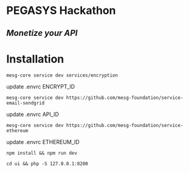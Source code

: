 # PEGASYS Hackathon

## _Monetize your API_

# Installation

```
mesg-core service dev services/encryption
```
update .envrc ENCRYPT_ID

```
mesg-core service dev https://github.com/mesg-foundation/service-email-sendgrid
```
update .envrc API_ID

```
mesg-core service dev https://github.com/mesg-foundation/service-ethereum
```
update .envrc ETHEREUM_ID

```
npm install && npm run dev

cd ui && php -S 127.0.0.1:8200
```
